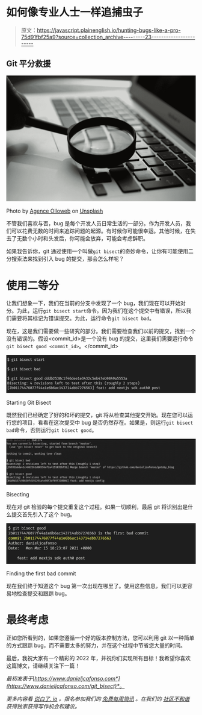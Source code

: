 # 如何像专业人士一样追捕虫子

> 原文：<https://javascript.plainenglish.io/hunting-bugs-like-a-pro-75d91fbf25a9?source=collection_archive---------23----------------------->

## Git 平分救援

![](img/ab9c50ab5146b40cfced485b6cf291f2.png)

Photo by [Agence Olloweb](https://unsplash.com/@olloweb?utm_source=medium&utm_medium=referral) on [Unsplash](https://unsplash.com?utm_source=medium&utm_medium=referral)

不管我们喜欢与否，bug 是每个开发人员日常生活的一部分。作为开发人员，我们可以花费无数的时间来追踪问题的起源。有时候你可能很幸运。其他时候，在失去了无数个小时和头发后，你可能会放弃，可能会考虑辞职。

如果我告诉你，git 通过使用一个叫做`git bisect`的奇妙命令，让你有可能使用二分搜索法来找到引入 bug 的提交，那会怎么样呢？

# 使用二等分

让我们想象一下，我们在当前的分支中发现了一个 bug，我们现在可以开始对分。为此，运行`git bisect start`命令。因为我们在这个提交中有错误，所以我们需要将其标记为错误提交。为此，运行命令`git bisect bad`。

现在，这是我们需要做一些研究的部分。我们需要检查我们以前的提交，找到一个没有错误的。假设<commit_id>是一个没有 bug 的提交，这里我们需要运行命令`git bisect good <commit_id>`。</commit_id>

![](img/b71cac504b1f974f94575ea720619dea.png)

Starting Git Bisect

既然我们已经确定了好的和坏的提交，git 将从检查其他提交开始。现在您可以运行您的项目，看看在这次提交中 bug 是否仍然存在。如果是，则运行`git bisect bad`命令，否则运行`git bisect good`。

![](img/92a2b848707d06089c83ae782da9b6bb.png)

Bisecting

现在对 git 检验的每个提交重复这个过程。如果一切顺利，最后 git 将识别出是什么提交首先引入了这个 bug。

![](img/f44ef2e8bdd55cb91ea19b2171c2a8cb.png)

Finding the first bad commit

现在我们终于知道这个 bug 第一次出现在哪里了。使用这些信息，我们可以更容易地检查提交和跟踪 bug。

# 最终考虑

正如您所看到的，如果您遵循一个好的版本控制方法，您可以利用 git 以一种简单的方式跟踪 bug，而不需要太多的努力，并在这个过程中节省您大量的时间。

最后，我祝大家有一个精彩的 2022 年，并祝你们实现所有目标！我希望你喜欢这篇博文，请继续关注下一篇！

*最初发表于*[*https://www.danieljcafonso.com*](https://www.danieljcafonso.com/git_bisect)*。*

*更多内容看* [*说白了. io*](http://plainenglish.io/) *。报名参加我们的* [*免费每周简讯*](http://newsletter.plainenglish.io/) *。在我们的* [*社区不和谐*](https://discord.gg/GtDtUAvyhW) *获得独家获得写作机会和建议。*